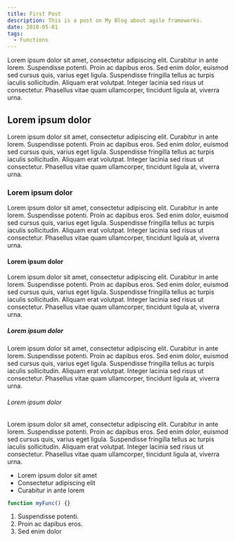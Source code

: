 ```yaml
---
title: First Post
description: This is a post on My Blog about agile frameworks.
date: 2018-05-01
tags:
  - Functions
---
```


Lorem ipsum dolor sit amet, consectetur adipiscing elit. Curabitur in ante lorem. Suspendisse potenti. Proin ac dapibus eros. Sed enim dolor, euismod sed cursus quis, varius eget ligula. Suspendisse fringilla tellus ac turpis iaculis sollicitudin. Aliquam erat volutpat. Integer lacinia sed risus ut consectetur. Phasellus vitae quam ullamcorper, tincidunt ligula at, viverra urna.

## Lorem ipsum dolor

Lorem ipsum dolor sit amet, consectetur adipiscing elit. Curabitur in ante lorem. Suspendisse potenti. Proin ac dapibus eros. Sed enim dolor, euismod sed cursus quis, varius eget ligula. Suspendisse fringilla tellus ac turpis iaculis sollicitudin. Aliquam erat volutpat. Integer lacinia sed risus ut consectetur. Phasellus vitae quam ullamcorper, tincidunt ligula at, viverra urna.

### Lorem ipsum dolor

Lorem ipsum dolor sit amet, consectetur adipiscing elit. Curabitur in ante lorem. Suspendisse potenti. Proin ac dapibus eros. Sed enim dolor, euismod sed cursus quis, varius eget ligula. Suspendisse fringilla tellus ac turpis iaculis sollicitudin. Aliquam erat volutpat. Integer lacinia sed risus ut consectetur. Phasellus vitae quam ullamcorper, tincidunt ligula at, viverra urna.

#### Lorem ipsum dolor

Lorem ipsum dolor sit amet, consectetur adipiscing elit. Curabitur in ante lorem. Suspendisse potenti. Proin ac dapibus eros. Sed enim dolor, euismod sed cursus quis, varius eget ligula. Suspendisse fringilla tellus ac turpis iaculis sollicitudin. Aliquam erat volutpat. Integer lacinia sed risus ut consectetur. Phasellus vitae quam ullamcorper, tincidunt ligula at, viverra urna.

##### Lorem ipsum dolor

Lorem ipsum dolor sit amet, consectetur adipiscing elit. Curabitur in ante lorem. Suspendisse potenti. Proin ac dapibus eros. Sed enim dolor, euismod sed cursus quis, varius eget ligula. Suspendisse fringilla tellus ac turpis iaculis sollicitudin. Aliquam erat volutpat. Integer lacinia sed risus ut consectetur. Phasellus vitae quam ullamcorper, tincidunt ligula at, viverra urna.

###### Lorem ipsum dolor

Lorem ipsum dolor sit amet, consectetur adipiscing elit. Curabitur in ante lorem. Suspendisse potenti. Proin ac dapibus eros. Sed enim dolor, euismod sed cursus quis, varius eget ligula. Suspendisse fringilla tellus ac turpis iaculis sollicitudin. Aliquam erat volutpat. Integer lacinia sed risus ut consectetur. Phasellus vitae quam ullamcorper, tincidunt ligula at, viverra urna.

 * Lorem ipsum dolor sit amet
 * Consectetur adipiscing elit
 * Curabitur in ante lorem

```js
function myFunc() {}
```

 1. Suspendisse potenti.
 2. Proin ac dapibus eros.
 3. Sed enim dolor
